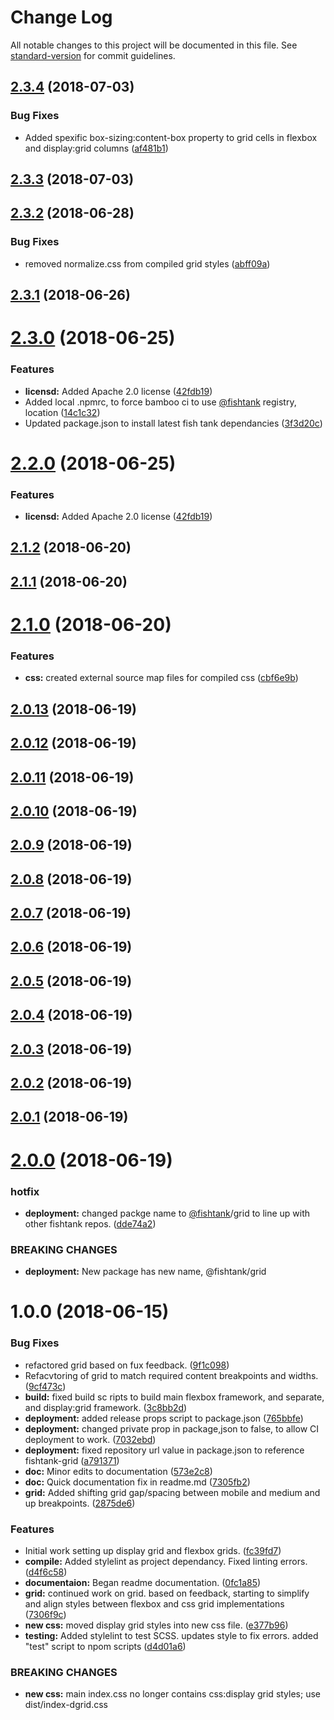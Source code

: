 # Change Log

All notable changes to this project will be documented in this file. See [standard-version](https://github.com/conventional-changelog/standard-version) for commit guidelines.

<a name="2.3.4"></a>
## [2.3.4](https://stash.bna.com/scm/fish/fishtank-grid/compare/v2.3.3...v2.3.4) (2018-07-03)


### Bug Fixes

* Added spexific box-sizing:content-box property to grid cells in flexbox and display:grid columns ([af481b1](https://stash.bna.com/scm/fish/fishtank-grid/commits/af481b1))



<a name="2.3.3"></a>
## [2.3.3](https://stash.bna.com/scm/fish/fishtank-grid/compare/v2.3.2...v2.3.3) (2018-07-03)



<a name="2.3.2"></a>
## [2.3.2](https://stash.bna.com/scm/fish/fishtank-grid/compare/v2.3.1...v2.3.2) (2018-06-28)


### Bug Fixes

* removed normalize.css from compiled grid styles ([abff09a](https://stash.bna.com/scm/fish/fishtank-grid/commits/abff09a))



<a name="2.3.1"></a>
## [2.3.1](https://stash.bna.com/scm/fish/fishtank-grid/compare/v2.3.0...v2.3.1) (2018-06-26)



<a name="2.3.0"></a>
# [2.3.0](https://stash.bna.com/scm/fish/fishtank-grid/compare/v2.1.2...v2.3.0) (2018-06-25)


### Features

* **licensd:** Added Apache 2.0 license ([42fdb19](https://stash.bna.com/scm/fish/fishtank-grid/commits/42fdb19))
* Added local .npmrc, to force bamboo ci to use [@fishtank](https://stash.bna.com/fishtank) registry, location ([14c1c32](https://stash.bna.com/scm/fish/fishtank-grid/commits/14c1c32))
* Updated package.json to install latest fish tank dependancies ([3f3d20c](https://stash.bna.com/scm/fish/fishtank-grid/commits/3f3d20c))



<a name="2.2.0"></a>
# [2.2.0](https://stash.bna.com/scm/fish/fishtank-grid/compare/v2.1.2...v2.2.0) (2018-06-25)


### Features

* **licensd:** Added Apache 2.0 license ([42fdb19](https://stash.bna.com/scm/fish/fishtank-grid/commits/42fdb19))



<a name="2.1.2"></a>
## [2.1.2](https://stash.bna.com/scm/fish/fishtank-grid/compare/v2.1.1...v2.1.2) (2018-06-20)



<a name="2.1.1"></a>
## [2.1.1](https://stash.bna.com/scm/fish/fishtank-grid/compare/v2.1.0...v2.1.1) (2018-06-20)



<a name="2.1.0"></a>
# [2.1.0](https://stash.bna.com/scm/fish/fishtank-grid/compare/v2.0.13...v2.1.0) (2018-06-20)


### Features

* **css:** created external source map files for compiled css ([cbf6e9b](https://stash.bna.com/scm/fish/fishtank-grid/commits/cbf6e9b))



<a name="2.0.13"></a>
## [2.0.13](https://stash.bna.com/scm/fish/fishtank-grid/compare/v2.0.12...v2.0.13) (2018-06-19)



<a name="2.0.12"></a>
## [2.0.12](https://stash.bna.com/scm/fish/fishtank-grid/compare/v2.0.11...v2.0.12) (2018-06-19)



<a name="2.0.11"></a>
## [2.0.11](https://stash.bna.com/scm/fish/fishtank-grid/compare/v2.0.10...v2.0.11) (2018-06-19)



<a name="2.0.10"></a>
## [2.0.10](https://stash.bna.com/scm/fish/fishtank-grid/compare/v2.0.9...v2.0.10) (2018-06-19)



<a name="2.0.9"></a>
## [2.0.9](https://stash.bna.com/scm/fish/fishtank-grid/compare/v2.0.8...v2.0.9) (2018-06-19)



<a name="2.0.8"></a>
## [2.0.8](https://stash.bna.com/scm/fish/fishtank-grid/compare/v2.0.7...v2.0.8) (2018-06-19)



<a name="2.0.7"></a>
## [2.0.7](https://stash.bna.com/scm/fish/fishtank-grid/compare/v2.0.6...v2.0.7) (2018-06-19)



<a name="2.0.6"></a>
## [2.0.6](https://stash.bna.com/scm/fish/fishtank-grid/compare/v2.0.5...v2.0.6) (2018-06-19)



<a name="2.0.5"></a>
## [2.0.5](https://stash.bna.com/scm/fish/fishtank-grid/compare/v2.0.4...v2.0.5) (2018-06-19)



<a name="2.0.4"></a>
## [2.0.4](https://stash.bna.com/scm/fish/fishtank-grid/compare/v2.0.3...v2.0.4) (2018-06-19)



<a name="2.0.3"></a>
## [2.0.3](https://stash.bna.com/scm/fish/fishtank-grid/compare/v2.0.2...v2.0.3) (2018-06-19)



<a name="2.0.2"></a>
## [2.0.2](https://stash.bna.com/scm/fish/fishtank-grid/compare/v2.0.1...v2.0.2) (2018-06-19)



<a name="2.0.1"></a>
## [2.0.1](https://stash.bna.com/scm/fish/fishtank-grid/compare/v2.0.0...v2.0.1) (2018-06-19)



<a name="2.0.0"></a>
# [2.0.0](https://stash.bna.com/scm/fish/fishtank-grid/compare/v1.0.0...v2.0.0) (2018-06-19)


### hotfix

* **deployment:** changed packge name to [@fishtank](https://stash.bna.com/fishtank)/grid to line up with other fishtank repos. ([dde74a2](https://stash.bna.com/scm/fish/fishtank-grid/commits/dde74a2))


### BREAKING CHANGES

* **deployment:** New package has new name, @fishtank/grid



<a name="1.0.0"></a>
# 1.0.0 (2018-06-15)


### Bug Fixes

* refactored grid based on fux feedback. ([9f1c098](https://stash.bna.com/scm/fish/fishtank-grid/commits/9f1c098))
* Refacvtoring of grid to match required content breakpoints and widths. ([9cf473c](https://stash.bna.com/scm/fish/fishtank-grid/commits/9cf473c))
* **build:** fixed build sc ripts to build main flexbox framework, and separate, and display:grid framework. ([3c8bb2d](https://stash.bna.com/scm/fish/fishtank-grid/commits/3c8bb2d))
* **deployment:** added release props script to package.json ([765bbfe](https://stash.bna.com/scm/fish/fishtank-grid/commits/765bbfe))
* **deployment:** changed private prop in package,json to false, to allow CI deployment to work. ([7032ebd](https://stash.bna.com/scm/fish/fishtank-grid/commits/7032ebd))
* **deployment:** fixed repository url value in package.json to reference fishtank-grid ([a791371](https://stash.bna.com/scm/fish/fishtank-grid/commits/a791371))
* **doc:** Minor edits to documentation ([573e2c8](https://stash.bna.com/scm/fish/fishtank-grid/commits/573e2c8))
* **doc:** Quick documentation fix in readme.md ([7305fb2](https://stash.bna.com/scm/fish/fishtank-grid/commits/7305fb2))
* **grid:** Added shifting grid gap/spacing between mobile and medium and up breakpoints. ([2875de6](https://stash.bna.com/scm/fish/fishtank-grid/commits/2875de6))


### Features

* Initial work setting up display grid and flexbox grids. ([fc39fd7](https://stash.bna.com/scm/fish/fishtank-grid/commits/fc39fd7))
* **compile:** Added stylelint as project dependancy. Fixed linting errors. ([d4f6c58](https://stash.bna.com/scm/fish/fishtank-grid/commits/d4f6c58))
* **documentaion:** Began readme documentation. ([0fc1a85](https://stash.bna.com/scm/fish/fishtank-grid/commits/0fc1a85))
* **grid:** continued work on grid. based on feedback, starting to simplify and align styles between flexbox and css grid implementations ([7306f9c](https://stash.bna.com/scm/fish/fishtank-grid/commits/7306f9c))
* **new css:** moved display grid styles into new css file. ([e377b96](https://stash.bna.com/scm/fish/fishtank-grid/commits/e377b96))
* **testing:** Added stylelint to test SCSS. updates style to fix errors. added "test" script to npom scripts ([d4d01a6](https://stash.bna.com/scm/fish/fishtank-grid/commits/d4d01a6))


### BREAKING CHANGES

* **new css:** main index.css no longer contains css:display grid styles; use dist/index-dgrid.css
